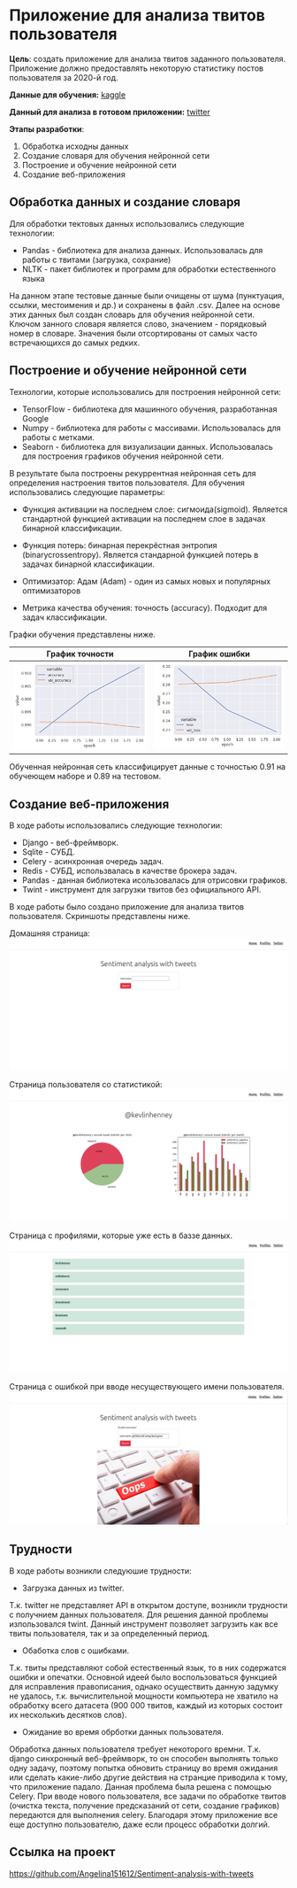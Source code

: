 # Приложение для анализа твитов пользователя

**Цель**: создать приложение для анализа твитов заданного пользователя. Приложение должно предоставлять некоторую статистику постов пользователя за 2020-й год.

**Данные для обучения:** [kaggle](https://www.kaggle.com/kazanova/sentiment140) 

**Данный для анализа в готовом приложении:** [twitter](https://twitter.com/) 

**Этапы разработки**: 
1. Обработка исходны данных
2. Создание словаря для обучения нейронной сети
3. Построение и обучение нейронной сети
4. Создание веб-приложения 

## Обработка данных и создание словаря
Для обработки тектовых данных использовались следующие технологии:
* Pandas - библиотека для анализа данных. Использовалась для работы с твитами (загрузка, сохрание)
* NLTK - пакет библиотек и программ для обработки естественного языка

На данном этапе тестовые данные были очищены от шума (пунктуация, ссылки, местоимения и др.) и сохранены в файл .сsv. Далее на основе этих данных был создан словарь для обучения нейронной сети. Ключом занного словаря является слово, значением - порядковый номер в словаре. Значения были отсортированы от самых часто встречающихся до самых редких. 

## Построение и обучение нейронной сети
Технологии, которые использовались для построения нейронной сети:
* TensorFlow  - библиотека для машинного обучения, разработанная Google
* Numpy - библиотека для работы с массивами. Использовалась для работы с метками.
* Seaborn - библиотека для визуализации данных. Использовалась для построения графиков обучения нейронной сети.

В результате была построены рекуррентная нейронная сеть для определения настроения твитов пользователя. Для обучения использовались следующие параметры:

- Функция активации на последнем слое: сигмоида(sigmoid). Является стандартной функцией активации на последнем слое в задачах бинарной классификации.

- Функция потерь: бинарная перекрёстная энтропия (binarycrossentropy). Является стандарной функцией потерь в задачах бинарной классификации.

- Оптимизатор: Адам (Adam) - один из самых новых и популярных оптимизаторов

- Метрика качества обучения: точность (accuracy). Подходит для задач классификации.


Графки обучения представлены ниже.

|График точности | График ошибки|
|:-------------------------: | :-------------------------:|
|![acc](https://github.com/Angelina151612/Sentiment-analysis-with-tweets/blob/master/img/acc.png)| ![loss](https://github.com/Angelina151612/Sentiment-analysis-with-tweets/blob/master/img/loss.png)|

Обученная нейронная сеть классифицирует данные с точностью 0.91 на обучеющем наборе и  0.89 на тестовом.

## Создание веб-приложения
В ходе работы использовались следующие технологии:
* Django - веб-фреймворк.
* Sqlite - CУБД. 
* Celery - асинхронная очередь задач.
* Redis - СУБД, использвалась в качестве брокера задач.
* Pandas - данная библиотека исользовалась для отрисовки графиков.
* Twint - инструмент для загрузки твитов без официального API. 

В ходе работы было создано приложение для анализа твитов пользователя. Скриншоты представлены ниже.

Домашняя страница:
![Home](https://github.com/Angelina151612/Sentiment-analysis-with-tweets/blob/master/img/home)

Страница пользователя со статистикой:
![user](https://github.com/Angelina151612/Sentiment-analysis-with-tweets/blob/master/img/user)

Страница с профилями, которые уже есть в баззе данных.
![profiles](https://github.com/Angelina151612/Sentiment-analysis-with-tweets/blob/master/img/profiles)

Страница с ошибкой при вводе несуществующего имени пользователя.
![Error](https://github.com/Angelina151612/Sentiment-analysis-with-tweets/blob/master/img/error)


## Трудности
В ходе работы возникли следуюшие трудности:

* Загрузка данных из twitter.

Т.к. twitter не представляет API в открытом доступе, возникли трудности с получнием данных пользователя. Для решения данной проблемы изпользовался twint. Данный инструмент позволяет загрузить как все твиты пользователя, так и за определенный период.


* Обаботка слов с ошибками.

Т.к. твиты представляют собой естественный язык, то в них содержатся ошибки и опечатки. Основной идеей было воспользоваться функцией для исправления правописания, однако осуществить данную задумку не удалось, т.к. вычислительной мощности компьютера не хватило на обработку всего датасета (900 000 твитов, каждый из которых состоит их несколькиъ десятков слов). 


* Ожидание во время обрботки данных пользователя.

Обработка данных пользователя требует некоторого времни. Т.к. django синхронный веб-фреймворк, то он способен выполнять только одну задачу, поэтому попытка обновить страницу во время ожидания или сделать какие-либо другие действия на странцие приводила к тому, что приложение падало. Данная проблема была решена с помощью Celery. При вводе нового пользователя, все задачи по обработке твитов (очистка текста, получение предсказаний от сети, создание графиков) передаются для выполнения celery. Благодаря этому приложение все еще доступно пользователю, даже если процесс обработки долгий.

## Ссылка на проект

https://github.com/Angelina151612/Sentiment-analysis-with-tweets
